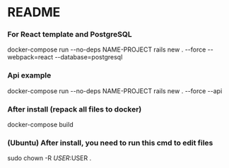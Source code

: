 # README

### For React template and PostgreSQL
docker-compose run --no-deps NAME-PROJECT rails new . --force --webpack=react --database=postgresql

### Api example 
docker-compose run --no-deps NAME-PROJECT rails new . --force --api

### After install (repack all files to docker)
docker-compose build

### (Ubuntu) After install, you need to run this cmd to edit files
sudo chown -R $USER:$USER .
